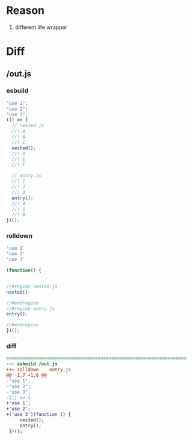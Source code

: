 # Reason
1. different iife wrapper
# Diff
## /out.js
### esbuild
```js
"use 1";
"use 2";
"use 3";
(() => {
  // nested.js
  //! A
  //! B
  //! C
  nested();
  //! D
  //! E
  //! F

  // entry.js
  //! 1
  //! 2
  //! 3
  entry();
  //! 4
  //! 5
  //! 6
})();
```
### rolldown
```js
'use 1'
'use 2'
'use 3'

(function() {


//#region nested.js
nested();

//#endregion
//#region entry.js
entry();

//#endregion
})();
```
### diff
```diff
===================================================================
--- esbuild	/out.js
+++ rolldown	entry.js
@@ -1,7 +1,6 @@
-"use 1";
-"use 2";
-"use 3";
-(() => {
+'use 1';
+'use 2';
+('use 3')(function () {
     nested();
     entry();
 })();

```